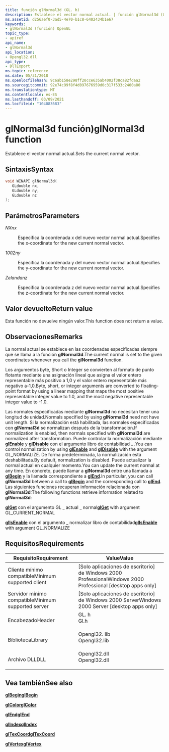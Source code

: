 ```yaml
---
title: función glNormal3d (GL. h)
description: Establece el vector normal actual. | función glNormal3d (GL. h)
ms.assetid: d256aef0-3ad5-4e70-b1c8-6402434b1e67
keywords:
- glNormal3d (función) OpenGL
topic_type:
- apiref
api_name:
- glNormal3d
api_location:
- Opengl32.dll
api_type:
- DllExport
ms.topic: reference
ms.date: 05/31/2018
ms.openlocfilehash: 9c6ab158e298ff20cce635ab4002f38ca82fdaa2
ms.sourcegitcommit: 92e74c99f8f4d097676959d0c317f533c2400a80
ms.translationtype: MT
ms.contentlocale: es-ES
ms.lasthandoff: 03/09/2021
ms.locfileid: "104083683"
---
```

# <a name="glnormal3d-function"></a><span data-ttu-id="ce6ce-105">glNormal3d función)</span><span class="sxs-lookup"><span data-stu-id="ce6ce-105">glNormal3d function</span></span>

<span data-ttu-id="ce6ce-106">Establece el vector normal actual.</span><span class="sxs-lookup"><span data-stu-id="ce6ce-106">Sets the current normal vector.</span></span>

## <a name="syntax"></a><span data-ttu-id="ce6ce-107">Sintaxis</span><span class="sxs-lookup"><span data-stu-id="ce6ce-107">Syntax</span></span>


```C++
void WINAPI glNormal3d(
   GLdouble nx,
   GLdouble ny,
   GLdouble nz
);
```



## <a name="parameters"></a><span data-ttu-id="ce6ce-108">Parámetros</span><span class="sxs-lookup"><span data-stu-id="ce6ce-108">Parameters</span></span>

<dl> <dt>

<span data-ttu-id="ce6ce-109">*NX*</span><span class="sxs-lookup"><span data-stu-id="ce6ce-109">*nx*</span></span> 
</dt> <dd>

<span data-ttu-id="ce6ce-110">Especifica la coordenada x del nuevo vector normal actual.</span><span class="sxs-lookup"><span data-stu-id="ce6ce-110">Specifies the x-coordinate for the new current normal vector.</span></span>

</dd> <dt>

<span data-ttu-id="ce6ce-111">*1002*</span><span class="sxs-lookup"><span data-stu-id="ce6ce-111">*ny*</span></span> 
</dt> <dd>

<span data-ttu-id="ce6ce-112">Especifica la coordenada y del nuevo vector normal actual.</span><span class="sxs-lookup"><span data-stu-id="ce6ce-112">Specifies the y-coordinate for the new current normal vector.</span></span>

</dd> <dt>

<span data-ttu-id="ce6ce-113">*Zelanda*</span><span class="sxs-lookup"><span data-stu-id="ce6ce-113">*nz*</span></span> 
</dt> <dd>

<span data-ttu-id="ce6ce-114">Especifica la coordenada z del nuevo vector normal actual.</span><span class="sxs-lookup"><span data-stu-id="ce6ce-114">Specifies the z-coordinate for the new current normal vector.</span></span>

</dd> </dl>

## <a name="return-value"></a><span data-ttu-id="ce6ce-115">Valor devuelto</span><span class="sxs-lookup"><span data-stu-id="ce6ce-115">Return value</span></span>

<span data-ttu-id="ce6ce-116">Esta función no devuelve ningún valor.</span><span class="sxs-lookup"><span data-stu-id="ce6ce-116">This function does not return a value.</span></span>

## <a name="remarks"></a><span data-ttu-id="ce6ce-117">Observaciones</span><span class="sxs-lookup"><span data-stu-id="ce6ce-117">Remarks</span></span>

<span data-ttu-id="ce6ce-118">La normal actual se establece en las coordenadas especificadas siempre que se llama a la función **glNormal3d**.</span><span class="sxs-lookup"><span data-stu-id="ce6ce-118">The current normal is set to the given coordinates whenever you call the **glNormal3d** function.</span></span>

<span data-ttu-id="ce6ce-119">Los argumentos byte, Short o Integer se convierten al formato de punto flotante mediante una asignación lineal que asigna el valor entero representable más positivo a 1,0 y el valor entero representable más negativo a-1,0.</span><span class="sxs-lookup"><span data-stu-id="ce6ce-119">Byte, short, or integer arguments are converted to floating-point format by using a linear mapping that maps the most positive representable integer value to 1.0, and the most negative representable integer value to -1.0.</span></span>

<span data-ttu-id="ce6ce-120">Las normales especificadas mediante **glNormal3d** no necesitan tener una longitud de unidad.</span><span class="sxs-lookup"><span data-stu-id="ce6ce-120">Normals specified by using **glNormal3d** need not have unit length.</span></span> <span data-ttu-id="ce6ce-121">Si la normalización está habilitada, las normales especificadas con **glNormal3d** se normalizan después de la transformación.</span><span class="sxs-lookup"><span data-stu-id="ce6ce-121">If normalization is enabled, then normals specified with **glNormal3d** are normalized after transformation.</span></span> <span data-ttu-id="ce6ce-122">Puede controlar la normalización mediante [**glEnable**](glenable.md) y [**glDisable**](gldisable.md) con el argumento libro de contabilidad \_ .</span><span class="sxs-lookup"><span data-stu-id="ce6ce-122">You can control normalization by using [**glEnable**](glenable.md) and [**glDisable**](gldisable.md) with the argument GL\_NORMALIZE.</span></span> <span data-ttu-id="ce6ce-123">De forma predeterminada, la normalización está deshabilitada.</span><span class="sxs-lookup"><span data-stu-id="ce6ce-123">By default, normalization is disabled.</span></span> <span data-ttu-id="ce6ce-124">Puede actualizar la normal actual en cualquier momento.</span><span class="sxs-lookup"><span data-stu-id="ce6ce-124">You can update the current normal at any time.</span></span> <span data-ttu-id="ce6ce-125">En concreto, puede llamar a **glNormal3d** entre una llamada a [**glBegin**](glbegin.md) y la llamada correspondiente a [**glEnd**](glend.md).</span><span class="sxs-lookup"><span data-stu-id="ce6ce-125">In particular, you can call **glNormal3d** between a call to [**glBegin**](glbegin.md) and the corresponding call to [**glEnd**](glend.md).</span></span> <span data-ttu-id="ce6ce-126">Las siguientes funciones recuperan información relacionada con **glNormal3d**:</span><span class="sxs-lookup"><span data-stu-id="ce6ce-126">The following functions retrieve information related to **glNormal3d**:</span></span>

<span data-ttu-id="ce6ce-127">[**glGet**](glgetbooleanv--glgetdoublev--glgetfloatv--glgetintegerv.md) con el argumento GL \_ actual \_ normal</span><span class="sxs-lookup"><span data-stu-id="ce6ce-127">[**glGet**](glgetbooleanv--glgetdoublev--glgetfloatv--glgetintegerv.md) with argument GL\_CURRENT\_NORMAL</span></span>

<span data-ttu-id="ce6ce-128">[**glIsEnable**](glisenabled.md) con el argumento \_ normalizar libro de contabilidad</span><span class="sxs-lookup"><span data-stu-id="ce6ce-128">[**glIsEnable**](glisenabled.md) with argument GL\_NORMALIZE</span></span>

## <a name="requirements"></a><span data-ttu-id="ce6ce-129">Requisitos</span><span class="sxs-lookup"><span data-stu-id="ce6ce-129">Requirements</span></span>



| <span data-ttu-id="ce6ce-130">Requisito</span><span class="sxs-lookup"><span data-stu-id="ce6ce-130">Requirement</span></span> | <span data-ttu-id="ce6ce-131">Value</span><span class="sxs-lookup"><span data-stu-id="ce6ce-131">Value</span></span> |
|-------------------------------------|-----------------------------------------------------------------------------------------|
| <span data-ttu-id="ce6ce-132">Cliente mínimo compatible</span><span class="sxs-lookup"><span data-stu-id="ce6ce-132">Minimum supported client</span></span><br/> | <span data-ttu-id="ce6ce-133">\[Solo aplicaciones de escritorio\] de Windows 2000 Professional</span><span class="sxs-lookup"><span data-stu-id="ce6ce-133">Windows 2000 Professional \[desktop apps only\]</span></span><br/>                              |
| <span data-ttu-id="ce6ce-134">Servidor mínimo compatible</span><span class="sxs-lookup"><span data-stu-id="ce6ce-134">Minimum supported server</span></span><br/> | <span data-ttu-id="ce6ce-135">\[Solo aplicaciones de escritorio\] de Windows 2000 Server</span><span class="sxs-lookup"><span data-stu-id="ce6ce-135">Windows 2000 Server \[desktop apps only\]</span></span><br/>                                    |
| <span data-ttu-id="ce6ce-136">Encabezado</span><span class="sxs-lookup"><span data-stu-id="ce6ce-136">Header</span></span><br/>                   | <dl> <span data-ttu-id="ce6ce-137"><dt>GL. h</dt></span><span class="sxs-lookup"><span data-stu-id="ce6ce-137"><dt>Gl.h</dt></span></span> </dl>         |
| <span data-ttu-id="ce6ce-138">Biblioteca</span><span class="sxs-lookup"><span data-stu-id="ce6ce-138">Library</span></span><br/>                  | <dl> <span data-ttu-id="ce6ce-139"><dt>Opengl32. lib</dt></span><span class="sxs-lookup"><span data-stu-id="ce6ce-139"><dt>Opengl32.lib</dt></span></span> </dl> |
| <span data-ttu-id="ce6ce-140">Archivo DLL</span><span class="sxs-lookup"><span data-stu-id="ce6ce-140">DLL</span></span><br/>                      | <dl> <span data-ttu-id="ce6ce-141"><dt>Opengl32.dll</dt></span><span class="sxs-lookup"><span data-stu-id="ce6ce-141"><dt>Opengl32.dll</dt></span></span> </dl> |



## <a name="see-also"></a><span data-ttu-id="ce6ce-142">Vea también</span><span class="sxs-lookup"><span data-stu-id="ce6ce-142">See also</span></span>

<dl> <dt>

[<span data-ttu-id="ce6ce-143">**glBegin**</span><span class="sxs-lookup"><span data-stu-id="ce6ce-143">**glBegin**</span></span>](glbegin.md)
</dt> <dt>

[<span data-ttu-id="ce6ce-144">**glColor**</span><span class="sxs-lookup"><span data-stu-id="ce6ce-144">**glColor**</span></span>](glcolor-functions.md)
</dt> <dt>

[<span data-ttu-id="ce6ce-145">**glEnd**</span><span class="sxs-lookup"><span data-stu-id="ce6ce-145">**glEnd**</span></span>](glend.md)
</dt> <dt>

[<span data-ttu-id="ce6ce-146">**glIndex**</span><span class="sxs-lookup"><span data-stu-id="ce6ce-146">**glIndex**</span></span>](glindex-functions.md)
</dt> <dt>

[<span data-ttu-id="ce6ce-147">**glTexCoord**</span><span class="sxs-lookup"><span data-stu-id="ce6ce-147">**glTexCoord**</span></span>](gltexcoord-functions.md)
</dt> <dt>

[<span data-ttu-id="ce6ce-148">**glVertex**</span><span class="sxs-lookup"><span data-stu-id="ce6ce-148">**glVertex**</span></span>](glvertex-functions.md)
</dt> </dl>

 

 





